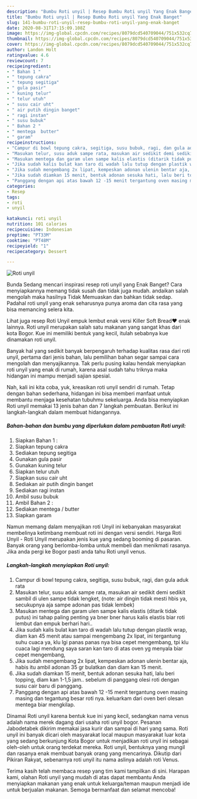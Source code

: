 ```yaml
---
description: "Bumbu Roti unyil | Resep Bumbu Roti unyil Yang Enak Banget"
title: "Bumbu Roti unyil | Resep Bumbu Roti unyil Yang Enak Banget"
slug: 141-bumbu-roti-unyil-resep-bumbu-roti-unyil-yang-enak-banget
date: 2020-08-31T17:15:09.108Z
image: https://img-global.cpcdn.com/recipes/8079dcd540709044/751x532cq70/roti-unyil-foto-resep-utama.jpg
thumbnail: https://img-global.cpcdn.com/recipes/8079dcd540709044/751x532cq70/roti-unyil-foto-resep-utama.jpg
cover: https://img-global.cpcdn.com/recipes/8079dcd540709044/751x532cq70/roti-unyil-foto-resep-utama.jpg
author: Landon Holt
ratingvalue: 4.6
reviewcount: 7
recipeingredient:
- " Bahan 1 "
- " tepung cakra"
- " tepung segitiga"
- " gula pasir"
- " kuning telur"
- " telur utuh"
- " susu cair uht"
- " air putih dingin banget"
- " ragi instan"
- " susu bubuk"
- " Bahan 2 "
- " mentega  butter"
- " garam"
recipeinstructions:
- "Campur di bowl tepung cakra, segitiga, susu bubuk, ragi, dan gula aduk rata"
- "Masukan telur, susu aduk sampe rata, masukan air sedikit demi sedikit sambil di ulen sampe tidak lengket, (note: air dingin tidak mesti hbis ya, secukupnya aja sampe adonan pas tidak lembek)"
- "Masukan mentega dan garam ulen sampe kalis elastis (ditarik tidak putus) ini tahap paling penting ya bner bner harus kalis elastis biar roti lembut dan empuk berhari hari.."
- "Jika sudah kalis bulat kan taro di wadah lalu tutup dengan plastik wrap, diam kan 45 menit atau sampai mengembang 2x lipat, ini tergantung suhu cuaca ya, klu lgi panas panas nya bisa cepet mengembang, tpi klu cuaca lagi mendung saya saran kan taro di atas oven yg menyala biar cepet mengembang,"
- "Jika sudah mengembang 2x lipat, kempeskan adonan ulenin bentar aja, habis itu ambil adonan 35 gr bulatkan dan diam kan 15 menit."
- "Jika sudah diamkan 15 menit, bentuk adonan sesuka hati, lalu beri topping, diam kan 1-1,5 jam.. sebelum di panggang olesi roti dengan susu cair baru di panggang."
- "Panggang dengan api atas bawah 12 -15 menit tergantung oven masing masing dan tegantung besar roti nya. keluarkam dari oven beri olesan mentega biar mengkilap."
categories:
- Resep
tags:
- roti
- unyil

katakunci: roti unyil 
nutrition: 101 calories
recipecuisine: Indonesian
preptime: "PT33M"
cooktime: "PT48M"
recipeyield: "1"
recipecategory: Dessert

---
```



![Roti unyil](https://img-global.cpcdn.com/recipes/8079dcd540709044/751x532cq70/roti-unyil-foto-resep-utama.jpg)

Bunda Sedang mencari inspirasi resep roti unyil yang Enak Banget? Cara menyiapkannya memang tidak susah dan tidak juga mudah. andaikan salah mengolah maka hasilnya Tidak Memuaskan dan bahkan tidak sedap. Padahal roti unyil yang enak seharusnya punya aroma dan cita rasa yang bisa memancing selera kita.

Lihat juga resep Roti Unyil empuk lembut enak versi Killer Soft Bread❤️ enak lainnya. Roti unyil merupakan salah satu makanan yang sangat khas dari kota Bogor. Kue ini memiliki bentuk yang kecil, itulah sebabnya kue dinamakan roti unyil.

Banyak hal yang sedikit banyak berpengaruh terhadap kualitas rasa dari roti unyil, pertama dari jenis bahan, lalu pemilihan bahan segar sampai cara mengolah dan menyajikannya. Tak perlu pusing kalau hendak menyiapkan roti unyil yang enak di rumah, karena asal sudah tahu triknya maka hidangan ini mampu menjadi sajian spesial.


Nah, kali ini kita coba, yuk, kreasikan roti unyil sendiri di rumah. Tetap dengan bahan sederhana, hidangan ini bisa memberi manfaat untuk membantu menjaga kesehatan tubuhmu sekeluarga. Anda bisa menyiapkan Roti unyil memakai 13 jenis bahan dan 7 langkah pembuatan. Berikut ini langkah-langkah dalam membuat hidangannya.

<!--inarticleads1-->

##### Bahan-bahan dan bumbu yang diperlukan dalam pembuatan Roti unyil:

1. Siapkan  Bahan 1 :
1. Siapkan  tepung cakra
1. Sediakan  tepung segitiga
1. Gunakan  gula pasir
1. Gunakan  kuning telur
1. Siapkan  telur utuh
1. Siapkan  susu cair uht
1. Sediakan  air putih dingin banget
1. Sediakan  ragi instan
1. Ambil  susu bubuk
1. Ambil  Bahan 2 :
1. Sediakan  mentega / butter
1. Siapkan  garam


Namun memang dalam menyajikan roti Unyil ini kebanyakan masyarakat membelinya ketimbang membuat roti ini dengan versi sendiri. Harga Roti Unyil - Roti Unyil merupakan jenis kue yang sedang booming di pasaran. Banyak orang yang berlomba-lomba untuk membeli dan menikmati rasanya. Jika anda pergi ke Bogor pasti anda tahu Roti unyil venus. 

<!--inarticleads2-->

##### Langkah-langkah menyiapkan Roti unyil:

1. Campur di bowl tepung cakra, segitiga, susu bubuk, ragi, dan gula aduk rata
1. Masukan telur, susu aduk sampe rata, masukan air sedikit demi sedikit sambil di ulen sampe tidak lengket, (note: air dingin tidak mesti hbis ya, secukupnya aja sampe adonan pas tidak lembek)
1. Masukan mentega dan garam ulen sampe kalis elastis (ditarik tidak putus) ini tahap paling penting ya bner bner harus kalis elastis biar roti lembut dan empuk berhari hari..
1. Jika sudah kalis bulat kan taro di wadah lalu tutup dengan plastik wrap, diam kan 45 menit atau sampai mengembang 2x lipat, ini tergantung suhu cuaca ya, klu lgi panas panas nya bisa cepet mengembang, tpi klu cuaca lagi mendung saya saran kan taro di atas oven yg menyala biar cepet mengembang,
1. Jika sudah mengembang 2x lipat, kempeskan adonan ulenin bentar aja, habis itu ambil adonan 35 gr bulatkan dan diam kan 15 menit.
1. Jika sudah diamkan 15 menit, bentuk adonan sesuka hati, lalu beri topping, diam kan 1-1,5 jam.. sebelum di panggang olesi roti dengan susu cair baru di panggang.
1. Panggang dengan api atas bawah 12 -15 menit tergantung oven masing masing dan tegantung besar roti nya. keluarkam dari oven beri olesan mentega biar mengkilap.


Dinamai Roti unyil karena bentuk kue ini yang kecil, sedangkan nama venus adalah nama merek dagang dari usaha roti unyil bogor. Pesanan Jabodetabek dikirim memakai jasa kurir dan sampai di hari yang sama. Roti unyil ini banyak dicari oleh masyarakat local maupun masyarakat luar kota yang sedang berkunjung Kota Bogor untuk menjadikan roti unyil ini sebagai oleh-oleh untuk orang terdekat mereka. Roti unyil, bentuknya yang mungil dan rasanya enak membuat banyak orang yang mencarinya. Dikutip dari Pikiran Rakyat, sebenarnya roti unyil itu nama aslinya adalah roti Venus. 

Terima kasih telah membaca resep yang tim kami tampilkan di sini. Harapan kami, olahan Roti unyil yang mudah di atas dapat membantu Anda menyiapkan makanan yang enak untuk keluarga/teman maupun menjadi ide untuk berjualan makanan. Semoga bermanfaat dan selamat mencoba!
